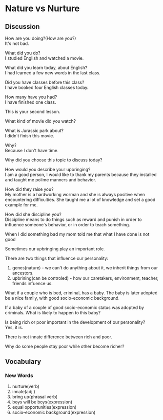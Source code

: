 # Nature vs Nurture
## Discussion
How are you doing?(How are you?)    
It's not bad.  

What did you do?  
I studied English and watched a movie.  

What did you learn today, about English?  
I had learned a few new words in the last class.  

Did you have classes before this class?  
I have booked four English classes today.  

How many have you had?  
I have finished one class.  

This is your second lesson.  


What kind of movie did you watch?  

What is Jurassic park about?  
I didn't finish this movie.  

Why?  
Because I don't have time.  

Why did you choose this topic to discuss today?  


How would you describe your upbringing?  
I am a good person, I would like to thank my parents because they installed and taught me polime manners and behavior.  

How did they raise you?  
My mother is a hardworking worman and she is always positive when encountering 
difficulties. She taught me a lot of knowledge and set a good example for me.     


How did she discipline you?  
Discipline means to do things such as reward and punish in order to influence someone's behavior, or in order to teach something.  

When I did something bad my mom told me that what I have done is not good

Sometimes our upbringing play an important role.  

There are two things that influence our personality:
1. genes(nature) - we can't do anything about it, we inherit things from our ancestors.  
2. upbrining(can be controled) - how our caretakers, environment, teacher, friends infuence us.  


What if a couple who is bed, criminal, has a baby. The baby is later adopted be a nice family, with good socio-economic background.  

If a baby of a couple of good socio-economic status was adopted by criminals. What is likely to happen to this baby?  

Is being rich or poor important in the development of our personality?  
Yes, it is.  

There is not innate difference between rich and poor.  

Why do some people stay poor while other become richer?  



## Vocabulary
### New Words
1. nurture(verb)
1. innate(adj.)
1. bring up(phrasal verb)
1. boys will be boys(expression)
1. equal opportunities(expression)
1. socio-economic background(expression)

